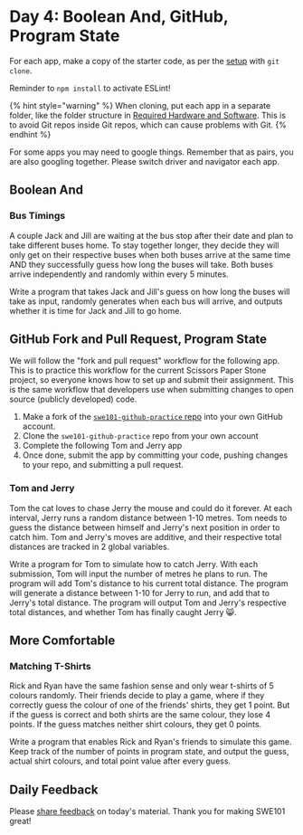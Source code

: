 # Day 4: Boolean And, GitHub, Program State

For each app, make a copy of the starter code, as per the [setup](https://swe101.rocketacademy.co/4-getting-started-with-code/4-2-our-first-program#setup) with `git clone`.

 Reminder to `npm install` to activate ESLint!

{% hint style="warning" %}
When cloning, put each app in a separate folder, like the folder structure in [Required Hardware and Software](../course-logistics/required-hardware-and-software.md#folder-structure-for-swe101). This is to avoid Git repos inside Git repos, which can cause problems with Git.
{% endhint %}

For some apps you may need to google things. Remember that as pairs, you are also googling together. Please switch driver and navigator each app.

## Boolean And

### Bus Timings

A couple Jack and Jill are waiting at the bus stop after their date and plan to take different buses home. To stay together longer, they decide they will only get on their respective buses when both buses arrive at the same time AND they successfully guess how long the buses will take. Both buses arrive independently and randomly within every 5 minutes. 

Write a program that takes Jack and Jill's guess on how long the buses will take as input, randomly generates when each bus will arrive, and outputs whether it is time for Jack and Jill to go home.

## GitHub Fork and Pull Request, Program State

We will follow the "fork and pull request" workflow for the following app. This is to practice this workflow for the current Scissors Paper Stone project, so everyone knows how to set up and submit their assignment. This is the same workflow that developers use when submitting changes to open source \(publicly developed\) code. 

1. Make a fork of the [`swe101-github-practice` repo](https://github.com/rocketacademy/swe101-github-practice) into your own GitHub account. 
2. Clone the `swe101-github-practice` repo from your own account
3. Complete the following Tom and Jerry app
4. Once done, submit the app by committing your code, pushing changes to your repo, and submitting a pull request. 

### Tom and Jerry

Tom the cat loves to chase Jerry the mouse and could do it forever. At each interval, Jerry runs a random distance between 1-10 metres. Tom needs to guess the distance between himself and Jerry's next position in order to catch him. Tom and Jerry's moves are additive, and their respective total distances are tracked in 2 global variables. 

Write a program for Tom to simulate how to catch Jerry. With each submission, Tom will input the number of metres he plans to run. The program will add Tom's distance to his current total distance. The program will generate a distance between 1-10 for Jerry to run, and add that to Jerry's total distance. The program will output Tom and Jerry's respective total distances, and whether Tom has finally caught Jerry 😸.

## More Comfortable

### Matching T-Shirts

Rick and Ryan have the same fashion sense and only wear t-shirts of 5 colours randomly. Their friends decide to play a game, where if they correctly guess the colour of one of the friends' shirts, they get 1 point. But if the guess is correct and both shirts are the same colour, they lose 4 points. If the guess matches neither shirt colours, they get 0 points.

Write a program that enables Rick and Ryan's friends to simulate this game. Keep track of the number of points in program state, and output the guess, actual shirt colours, and total point value after every guess.

## Daily Feedback

Please [share feedback](https://forms.gle/NK3mez8er7pPo7tu5) on today's material. Thank you for making SWE101 great!

